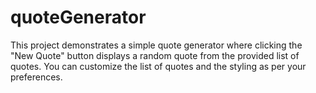 # quoteGenerator
This project demonstrates a simple quote generator where clicking the "New Quote" button displays a random quote from the provided list of quotes. You can customize the list of quotes and the styling as per your preferences.
